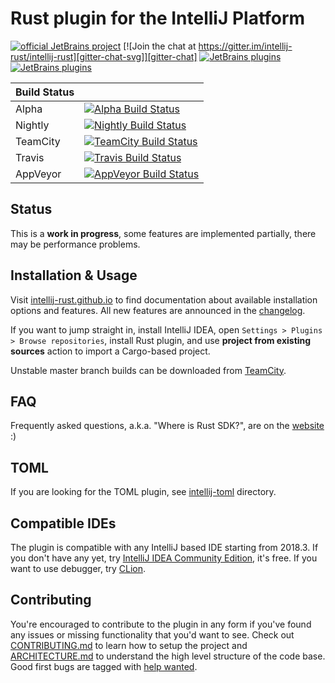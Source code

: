 # Rust plugin for the IntelliJ Platform

[![official JetBrains project](https://jb.gg/badges/official.svg)](https://confluence.jetbrains.com/display/ALL/JetBrains+on+GitHub)
[![Join the chat at https://gitter.im/intellij-rust/intellij-rust][gitter-chat-svg]][gitter-chat]
[![JetBrains plugins][plugin-version-svg]][plugin-repo]
[![JetBrains plugins][plugin-downloads-svg]][plugin-repo]

| Build Status |                                                                              |
|--------------|------------------------------------------------------------------------------|
| Alpha        | [![Alpha Build Status][alpha-build-status-svg]][alpha-build-status]          |
| Nightly      | [![Nightly Build Status][nightly-build-status-svg]][nightly-build-status]    |
| TeamCity     | [![TeamCity Build Status][teamcity-build-status-svg]][teamcity-build-status] |
| Travis       | [![Travis Build Status][travis-build-status-svg]][travis-build-status]       |
| AppVeyor     | [![AppVeyor Build Status][appveyor-build-status-svg]][appveyor-build-status] |


## Status

This is a **work in progress**, some features are implemented partially, 
there may be performance problems.

## Installation & Usage

Visit [intellij-rust.github.io] to find documentation about available
installation options and features. All new features are announced in 
the [changelog](https://intellij-rust.github.io/thisweek/).

If you want to jump straight in, install IntelliJ IDEA, open `Settings > Plugins > Browse repositories`,
install Rust plugin, and use **project from existing sources** action to import a Cargo-based project.

Unstable master branch builds can be downloaded from [TeamCity].

## FAQ

Frequently asked questions, a.k.a. "Where is Rust SDK?", are on the [website] :)

## TOML

If you are looking for the TOML plugin, see [intellij-toml] directory.

## Compatible IDEs

The plugin is compatible with any IntelliJ based IDE starting from 2018.3. 
If you don't have any yet, try [IntelliJ IDEA Community Edition](https://www.jetbrains.com/idea/), it's free.
If you want to use debugger, try [CLion](https://www.jetbrains.com/clion/).

## Contributing

You're encouraged to contribute to the plugin in any form if you've found any
issues or missing functionality that you'd want to see. Check out
[CONTRIBUTING.md] to learn how to setup the project and [ARCHITECTURE.md] to
understand the high level structure of the code base. Good first bugs are tagged
with [help wanted].

[intellij-rust.github.io]: https://intellij-rust.github.io/docs/
[website]: https://intellij-rust.github.io/docs/faq.html
[help wanted]: https://github.com/intellij-rust/intellij-rust/labels/help%20wanted
[CONTRIBUTING.md]: CONTRIBUTING.md
[ARCHITECTURE.md]: ARCHITECTURE.md
[TeamCity]: https://teamcity.jetbrains.com/guestAuth/repository/download/IntellijIdeaPlugins_Rust_CurrentIdea_TestsRust/.lastSuccessful/intellij-rust-0.2.0.{build.number}-181.zip
[intellij-toml]: intellij-toml/

<!-- Badges -->
[gitter-chat]: https://gitter.im/intellij-rust/intellij-rust
[gitter-chat-svg]: https://badges.gitter.im/Join%20Chat.svg

[plugin-repo]: https://plugins.jetbrains.com/plugin/8182-rust
[plugin-version-svg]: https://img.shields.io/jetbrains/plugin/v/8182-rust.svg
[plugin-downloads-svg]: https://img.shields.io/jetbrains/plugin/d/8182-rust.svg

[travis-build-status]: https://travis-ci.org/intellij-rust/intellij-rust?branch=master
[travis-build-status-svg]: https://travis-ci.org/intellij-rust/intellij-rust.svg?branch=master

[appveyor-build-status]: https://ci.appveyor.com/project/intellij-rust/intellij-rust/branch/master
[appveyor-build-status-svg]: https://ci.appveyor.com/api/projects/status/xf8792c7p3637060?svg=true

[teamcity-build-status]: https://teamcity.jetbrains.com/viewType.html?buildTypeId=IntellijIdeaPlugins_Rust_CurrentIdea_TestsRust&guest=1
[teamcity-build-status-svg]: https://teamcity.jetbrains.com/app/rest/builds/buildType:IntellijIdeaPlugins_Rust_CurrentIdea_TestsRust/statusIcon.svg

[alpha-build-status]: https://teamcity.jetbrains.com/viewType.html?buildTypeId=IntellijIdeaPlugins_Rust_UploadAlphaRust&guest=1
[alpha-build-status-svg]: https://teamcity.jetbrains.com/app/rest/builds/buildType:IntellijIdeaPlugins_Rust_UploadAlphaRust/statusIcon.svg

[nightly-build-status]: https://teamcity.jetbrains.com/viewType.html?buildTypeId=IntellijIdeaPlugins_Rust_UploadNightlyRust&guest=1
[nightly-build-status-svg]: https://teamcity.jetbrains.com/app/rest/builds/buildType:IntellijIdeaPlugins_Rust_UploadNightlyRust/statusIcon.svg
